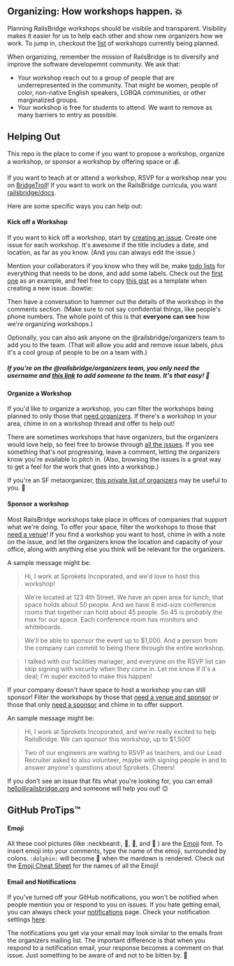 ## Organizing: How workshops happen. :boom:

Planning RailsBridge workshops should be visibile and transparent. Visibility makes it easier for us to help each other and show new organizers how we work. To jump in, checkout the [list](https://github.com/railsbridge/organizing/issues) of workshops currently being planned. 

When organizing, remember the mission of RailsBridge is to diversify and improve the software developemnt community. We ask that:
* Your workshop reach out to a group of people that are underrepresented in the community. That might be women, people of color, non-native English speakers, LGBQA communities, or other marginalized groups.
* Your workshop is free for students to attend. We want to remove as many barriers to entry as possible.

## Helping Out
This repo is the place to come if you want to propose a workshop, organize a workshop, or sponsor a workshop by offering space or :moneybag:. 

If you want to teach at or attend a workshop, RSVP for a workshop near you on [BridgeTroll](http://www.bridgetroll.org/)! If you want to work on the RailsBridge curricula, you want [railsbridge/docs](https://github.com/railsbridge/docs).

Here are some specific ways you can help out:

#### Kick off a Workshop
If you want to kick off a workshop, start by [creating an issue](https://github.com/railsbridge/organizing/issues/new). Create one issue for each workshop. It's awesome if the title includes a date, and location, as far as you know. (And you can always edit the issue.) 

Mention your collaborators if you know who they will be, make [todo lists](https://github.com/blog/1542-task-lists-in-gist) for everything that needs to be done, and add some labels. Check out the [first one](https://github.com/railsbridge/organizing/issues/1) as an example, and feel free to copy [this gist](https://gist.githubusercontent.com/rachelmyers/55f5d2720ec957a499bb/raw/6556ff1885d350d7373837191875fde1016cbbcb/issue_template.md) as a template when creating a new issue. :bowtie:

Then have a conversation to hammer out the details of the workshop in the comments section. (Make sure to not say confidential things, like people's phone numbers. The whole point of this is that **everyone can see** how we're organizing workshops.) 

Optionally, you can also ask anyone on the @railsbridge/organizers team to add you to the team. (That will allow you add and remove issue labels, plus it's a cool group of people to be on a team with.) 

##### If you're on the @railsbridge/organizers team, you only need the username and [this link](https://github.com/orgs/railsbridge/teams/organizers) to add someone to the team. It's that easy! :palm_tree:

#### Organize a Workshop
If you'd like to organize a workshop, you can filter the workshops being planned to only those that [need organizers](https://github.com/railsbridge/organizing/labels/Needs%20Organizer). If there's a workshop in your area, chime in on a workshop thread and offer to help out!

There are sometimes workshops that have organizers, but the organizers would love help, so feel free to browse through [all the issues](https://github.com/railsbridge/organizing/issues). If you see something that's not progressing, leave a comment, letting the organizers know you're available to pitch in. (Also, browsing the issues is a great way to get a feel for the work that goes into a workshop.)

If you're an SF metaorganizer, [this private list of organizers](https://docs.google.com/spreadsheet/ccc?key=0Al9a5yeo4q0AdEtJVDlrb3dXckd4bFktUGptM2VkWmc#gid=1) may be useful to you. :racehorse:

#### Sponsor a workshop

Most RailsBridge workshops take place in offices of companies that support what we're doing. To offer your space, filter the workshops to those that [need a venue](https://github.com/railsbridge/organizing/labels/Needs%20Venue/Sponsor)! If you find a workshop you want to host, chime in with a note on the issue, and let the organizers know the location and capacity of your office, along with anything else you think will be relevant for the organizers. 

A sample message might be:
> Hi, I work at Sprokets Incoporated, and we'd love to host this workshop! 

> We're located at 123 4th Street. We have an open area for lunch; that space holds about 50 people. And we have 8 mid-size conference rooms that together can hold about 45 people. So 45 is probably the max for our space. Each conference room has monitors and whiteboards.

> We'll be able to sponsor the event up to $1,000. And a person from the company can commit to being there through the entire workshop. 

> I talked with our facilities manager, and everyone on the RSVP list can skip signing with security when they come in. Let me know if it's a deal; I'm super excited to make this happen! 

If your company doesn't have space to host a workshop you can still sponsor! Filter the workshops by those that [need a venue and sponsor](https://github.com/railsbridge/organizing/labels/Needs%20Venue/Sponsor) or those that only [need a sponsor](https://github.com/railsbridge/organizing/labels/Needs%20Sponsor) and chime in to offer support. 

An sample message might be:

> Hi, I work at Sprokets Incoporated, and we're really excited to help RailsBridge. We can sponsor this workshop, up to $1,500!

> Two of our engineers are waiting to RSVP as teachers, and our Lead Recruiter asked to also volunteer, maybe with signing people in and to answer anyone's questions about Sprokets. Cheers!

If you don't see an issue that fits what you're looking for, you can email hello@railsbridge.org and someone will help you out! :wink:

## GitHub ProTips™

#### Emoji
All these cool pictures (like :neckbeard:, :nail_care:, :rat:, and :space_invader: ) are the [Emoji](http://en.wikipedia.org/wiki/Emoji) font. To insert emoji into your comments, type the name of the emoji, surrounded by colons. `:dolphin:` will become :dolphin: when the mardown is rendered. Check out the [Emoji Cheat Sheet](http://www.emoji-cheat-sheet.com/) for the names of all the Emoji!

#### Email and Notifications
If you've turned off your GitHub notifications, you won't be notified when people mention you or respond to you on issues. If you hate getting email, you can always check your [notifications](https://github.com/notifications) page. Check your notification settings [here](https://github.com/settings/notifications).

The notifications you get via your email may look similar to the emails from the organizers mailing list. The important difference is that when you respond to a notification email, your response becomes a comment on that issue. Just something to be aware of and not to be bitten by. :wolf:
